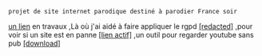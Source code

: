 
 
    projet de site internet parodique destiné à parodier France soir 
<a href="https://france-nuit.github.io/article/">un lien</a>
en travaux
,Là où j'ai aidé à faire appliquer le rgpd 
<a href="https://france-nuit.github.io/article/">[redacted]</a> 
,pour voir si un site est en panne 
<a href="https://thomas-iniguez-visioli.github.io/status/">[lien actif]</a>
,un outil pour regarder youtube sans pub 
<a href="https://github.com/thomas-iniguez-visioli/youtube-public/releases/latest">[download]</a>

      
      
 
    